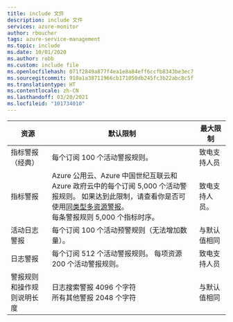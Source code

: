 ```yaml
---
title: include 文件
description: include 文件
services: azure-monitor
author: rboucher
tags: azure-service-management
ms.topic: include
ms.date: 10/01/2020
ms.author: robb
ms.custom: include file
ms.openlocfilehash: 071f2849a877f4ea1e8a84eff6ccfb8343be3ec7
ms.sourcegitcommit: 910a1a38711966cb171050db245fc3b22abc8c5f
ms.translationtype: HT
ms.contentlocale: zh-CN
ms.lasthandoff: 03/20/2021
ms.locfileid: "101734010"
---
```

| 资源 | 默认限制 | 最大限制 |
| --- | --- | --- |
| 指标警报（经典） |每个订阅 100 个活动警报规则。 | 致电支持人员 |
| 指标警报 |Azure 公用云、Azure 中国世纪互联云和 Azure 政府云中的每个订阅 5,000 个活动警报规则。 如果达到此限制，请查看你是否可使用[同类型多资源警报](../articles/azure-monitor/alerts/alerts-metric-overview.md#monitoring-at-scale-using-metric-alerts-in-azure-monitor)。<br/>每条警报规则 5,000 个指标时序。 | 致电支持人员。 |
| 活动日志警报 | 每个订阅 100 个活动预警规则（无法增加数量）。 | 与默认值相同 |
| 日志警报 | 每个订阅 512 个活动警报规则。 每项资源 200 个活动警报规则。 | 致电支持人员 |
| 警报规则和操作规则说明长度| 日志搜索警报 4096 个字符<br/>所有其他警报 2048 个字符 | 与默认值相同 |